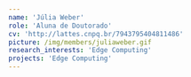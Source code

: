 ```yaml
---
name: 'Júlia Weber'
role: 'Aluna de Doutorado'
cv: 'http://lattes.cnpq.br/7943795404811486'
picture: /img/members/juliaweber.gif
research_interests: 'Edge Computing'
projects: 'Edge Computing'
---
```

